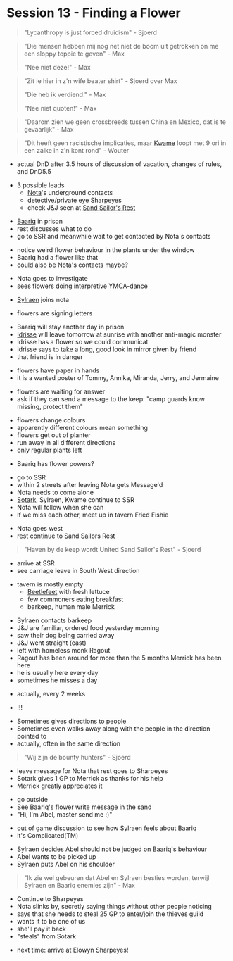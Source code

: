 # Session 13 - Finding a Flower

> "Lycanthropy is just forced druidism" - Sjoerd

> "Die mensen hebben mij nog net niet de boom uit getrokken on me een sloppy toppie te geven" - Max
>
> "Nee niet deze!" - Max

> "Zit ie hier in z'n wife beater shirt" - Sjoerd over Max
>
> "Die heb ik verdiend." - Max
>
> "Nee niet quoten!" - Max

> "Daarom zien we geen crossbreeds tussen China en Mexico, dat is te gevaarlijk" - Max

> "Dit heeft geen racistische implicaties, maar [Kwame](https://bookstack.hemels.me/books/Inquisitors/page/kwame) loopt met 9 ori in een zalke in z'n kont rond" - Wouter

- actual DnD after 3.5 hours of discussion of vacation, changes of rules, and DnD5.5

+ 3 possible leads
    - [Nota](https://bookstack.hemels.me/books/Inquisitors/page/nota-deef)'s underground contacts
    - detective/private eye Sharpeyes
    - check J&J seen at [Sand Sailor's Rest](https://bookstack.hemels.me/books/Inquisitors/page/sandhaven#Sand%20Sailor's%20Rest)

- [Baariq](https://bookstack.hemels.me/books/Inquisitors/page/baariq) in prison
- rest discusses what to do
- go to SSR and meanwhile wait to get contacted by Nota's contacts

+ notice weird flower behaviour in the plants under the window
+ Baariq had a flower like that
+ could also be Nota's contacts maybe?

- Nota goes to investigate
- sees flowers doing interpretive YMCA-dance

+ [Sylraen](https://bookstack.hemels.me/books/Inquisitors/page/sylraen-morra) joins nota

- flowers are signing letters

+ Baariq will stay another day in prison
+ [Idrisse](https://bookstack.hemels.me/books/Inquisitors/page/mage-guild#Idrisse%20Oqora) will leave tomorrow at sunrise with another anti-magic monster
+ Idrisse has a flower so we could communicat
+ Idrisse says to take a long, good look in mirror given by friend
+ that friend is in danger

- flowers have paper in hands
- it is a wanted poster of Tommy, Annika, Miranda, Jerry, and Jermaine

+ flowers are waiting for answer
+ ask if they can send a message to the keep: "camp guards know missing, protect them"

- flowers change colours
- apparently different colours mean something
- flowers get out of planter
- run away in all different directions
- only regular plants left

+ Baariq has flower powers?

- go to SSR
- within 2 streets after leaving Nota gets Message'd
- Nota needs to come alone
- [Sotark](https://bookstack.hemels.me/books/Inquisitors/page/sotark), Sylraen, Kwame continue to SSR
- Nota will follow when she can
- if we miss each other, meet up in tavern Fried Fishie

+ Nota goes west
+ rest continue to Sand Sailors Rest

> "Haven by de keep wordt United Sand Sailor's Rest" - Sjoerd

- arrive at SSR
- see carriage leave in South West direction

+ tavern is mostly empty
    - [Beetlefeet](https://bookstack.hemels.me/books/Inquisitors/page/sandhaven#Beetlefeet%20Ko) with fresh lettuce
    - few commoners eating breakfast
    - barkeep, human male Merrick

- Sylraen contacts barkeep
- J&J are familiar, ordered food yesterday morning
- saw their dog being carried away
- J&J went straight (east)
- left with homeless monk Ragout
- Ragout has been around for more than the 5 months Merrick has been here
- he is usually here every day
- sometimes he misses a day

+ actually, every 2 weeks

- !!!

+ Sometimes gives directions to people
+ Sometimes even walks away along with the people in the direction pointed to
+ actually, often in the same direction

> "Wij zijn de bounty hunters" - Sjoerd

- leave message for Nota that rest goes to Sharpeyes
- Sotark gives 1 GP to Merrick as thanks for his help
- Merrick greatly appreciates it

+ go outside
+ See Baariq's flower write message in the sand
+ "Hi, I'm Abel, master send me :)"

- out of game discussion to see how Sylraen feels about Baariq
- it's Complicated(TM)

+ Sylraen decides Abel should not be judged on Baariq's behaviour
+ Abel wants to be picked up
+ Sylraen puts Abel on his shoulder

> "Ik zie wel gebeuren dat Abel en Sylraen besties worden, terwijl Sylraen en Baariq enemies zijn" - Max

- Continue to Sharpeyes
- Nota slinks by, secretly saying things without other people noticing
- says that she needs to steal 25 GP to enter/join the thieves guild
- wants it to be one of us
- she'll pay it back
- "steals" from Sotark

+ next time: arrive at Elowyn Sharpeyes!
